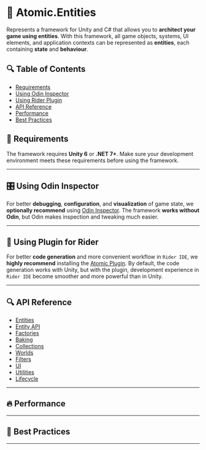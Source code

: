 # 🧩️ Atomic.Entities

Represents a framework for Unity and C# that allows you to **architect your game using entities**. With this
framework, all game objects, systems, UI elements, and application contexts can be represented as
**entities**, each containing **state** and **behaviour**.

## 🔍 Table of Contents

- [Requirements](#-requirements)
- [Using Odin Inspector](#-using-odin-inspector)
- [Using Rider Plugin](#-using-atomic-plugin-for-rider)
- [API Reference](#-api-reference)
- [Performance](#-performance)
- [Best Practices](#-best-practices)

## 📝 Requirements

The framework requires **Unity 6** or **.NET 7+**. Make sure your development environment meets these requirements
before using the framework.

---

## 🎛 Using Odin Inspector

For better **debugging**, **configuration**, and **visualization** of game state, we **optionally recommend**
using [Odin Inspector](https://assetstore.unity.com/packages/tools/utilities/odin-inspector-and-serializer-89041). The
framework **works without Odin**, but Odin makes inspection and tweaking much easier.

---

## 🔌 Using Plugin for Rider

For better **code generation** and more convenient workflow in `Rider IDE`, we **highly recommend** installing
the [Atomic Plugin](https://github.com/Prylor/atomic-rider-plugin). By default, the code generation works with Unity,
but
with the plugin, development experience in `Rider IDE` become
smoother and more powerful than in Unity.

---

## 🔍 API Reference

- [Entities](Entities/Manual.md)
- [Entity API](EntityAPI/Manual.md)
- [Factories](Factories/Manual.md)
- [Baking](Baking/Manual.md)
- [Collections](Collections/Manual.md)
- [Worlds](Worlds/Manual.md)
- [Filters](Filters/Manual.md)
- [UI](UI/Manual.md)
- [Utilities](Utils/Manual.md)
- [Lifecycle](Lifecycle/Manual.md)



<!-- 

- [Behaviours]()
  - [IEntityBehaviour](Behaviours/IEntityBehaviour.md)
  - [IEntityInit](Behaviours/IEntityInit.md)
  - [IEntityDispose](Behaviours/IEntityDispose.md)
  - [IEntityEnable](Behaviours/IEntityEnable.md)
  - [IEntityDisable](Behaviours/IEntityDisable.md)
  - [IEntityTick](Behaviours/IEntityTick.md)
  - [IEntityFixedTick](Behaviours/IEntityFixedTick.md)
  - [IEntityLateTick](Behaviours/IEntityLateTick.md)
  - [IEntityGizmos](Behaviours/IEntityGizmos.md)
  - [RunInEditModeAttribute](Attributes/RunInEditModeAttribute.md)
  - [Extensions](Entities/Extensions.md)

- [Installers]()
  - [IEntityInstaller](Installers/IEntityInstaller.md)
  - [SceneEntityInstaller](Installers/SceneEntityInstaller.md)
  - [ScriptableEntityInstaller](Installers/ScriptableEntityInstaller.md)
  - [Extensions](Entities/Extensions.md)

- [Proxies]()
  - [SceneEntityProxy](Entities/SceneEntityProxy.md)
  - [Extensions](Entities/Extensions.md)

- [Singletons]()
  - [EntitySingleton](Entities/EntitySingleton.md)
  - [SceneEntitySingleton](Entities/SceneEntitySingleton.md)
- [Registry]
  - [EntityRegistry](Registry/EntityRegistry.md)

-->

---

## 🔥 Performance

---

## 📌 Best Practices

---
